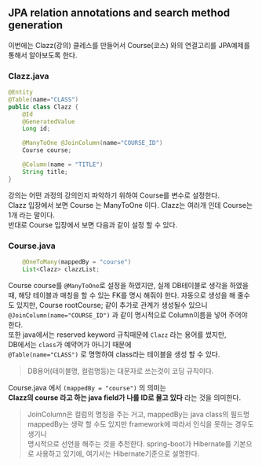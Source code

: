 JPA relation annotations and search method generation
------

이번에는 Clazz(강의) 클레스를 만들어서 Course(코스) 와의 연결고리를 JPA예제를 통해서 알아보도록 한다.  
### Clazz.java
```java
@Entity
@Table(name="CLASS")
public class Clazz {
    @Id
    @GeneratedValue
    Long id;

    @ManyToOne @JoinColumn(name="COURSE_ID")
    Course course;

    @Column(name = "TITLE")
    String title;
}
```
강의는 어떤 과정의 강의인지 파악하기 위하여 Course를 변수로 설정한다.  
Clazz 입장에서 보면 Course 는 ManyToOne 이다. Clazz는 여러개 인데 Course는 1개 라는 말이다.  
반대로 Course 입장에서 보면 다음과 같이 설정 할 수 있다.
### Course.java
```java
    @OneToMany(mappedBy = "course")
    List<Clazz> clazzList;
```

Course course를 `@ManyToOne`로 설정을 하였지만, 실제 DB테이블로 생각을 하였을때, 해당 테이블과 매칭을 할 수 있는 
FK를 명시 해줘야 한다.  자동으로 생성을 해 줄수도 있지만, Course rootCourse; 같이 추가로 관계가 생성될수 있으니  
`@JoinColumn(name="COURSE_ID")` 과 같이 명시적으로 Column이름을 넣어 주어야 한다.  
또한 java에서는 reserved keyword 규칙때문에 `Clazz` 라는 용어를 썼지만,  
DB에서는 `class`가 예약어가 아니기 때문에  
`@Table(name="CLASS")` 로 명명하여 class라는 테이블을 생성 할 수 있다.  
> DB용어(테이블명, 컬럼명등)는 대문자로 쓰는것이 코딩 규칙이다. 


Course.java 에서 `(mappedBy = "course")` 의 의미는  
**Clazz의 course 라고 하는 java field가 나를 ID로 물고 있다** 라는 것을 의미한다. 

> JoinColumn은 컬럼의 명칭을 주는 거고, mappedBy는 java class의 필드명
> mappedBy는 생략 할 수도 있지만 framework에 따라서 인식을 못하는 경우도 생기니  
> 명시적으로 선언을 해주는 것을 추천한다.
> spring-boot가 Hibernate를 기본으로 사용하고 있기에, 여기서는 Hibernate기준으로 설명한다.

